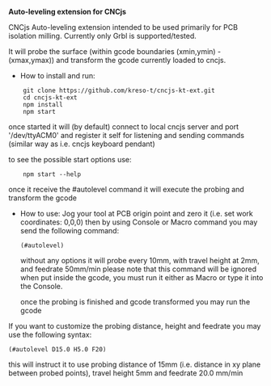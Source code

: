**Auto-leveling extension for CNCjs**

CNCjs Auto-leveling extension intended to be used primarily for PCB isolation milling. Currently only Grbl is supported/tested.

It will probe the surface (within gcode boundaries (xmin,ymin) - (xmax,ymax)) and transform the gcode currently loaded to cncjs.

* How to install and run:
```
    git clone https://github.com/kreso-t/cncjs-kt-ext.git
    cd cncjs-kt-ext
    npm install
    npm start
```

once started it will (by default) connect to local cncjs server and port '/dev/ttyACM0' and register it self for listening and sending commands (similar way as i.e. cncjs keyboard pendant)

to see the possible start options use:
```
    npm start --help
```

once it receive the #autolevel command it will execute the probing and transform the gcode

* How to use:
    Jog your tool at PCB origin point and zero it (i.e. set work coordinates: 0,0,0)
    then by using Console or Macro command you may send the following command:
    ```
    (#autolevel)
    ```
    without any options it will probe every 10mm, with travel height at 2mm, and feedrate 50mm/min
    please note that this command will be ignored when put inside the gcode, you must run it  either as Macro or type it into the Console.

    once the probing is finished and gcode transformed you may run the gcode

If you want to customize the probing distance, height and feedrate you may use the following syntax:
```
(#autolevel D15.0 H5.0 F20)
```
this will instruct it to use probing distance of 15mm (i.e. distance in xy plane between probed points), travel height 5mm and feedrate 20.0 mm/min






